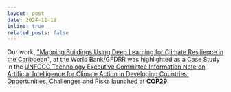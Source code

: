 ```yaml
---
layout: post
date: 2024-11-18
inline: true
related_posts: false
---
```


 Our work, <a href="https://blogs.worldbank.org/en/sustainablecities/can-ai-help-build-climate-resilience-caribbean-lets-look-housing">"Mapping Buildings Using Deep Learning for Climate Resilience in the Caribbean"</a>, at the World Bank/GFDRR was highlighted as a Case Study in the <a href="https://unfccc.int/ttclear/misc_/StaticFiles/gnwoerk_static/AI4climateaction/28da5d97d7824d16b7f68a225c0e3493/a4553e8f70f74be3bc37c929b73d9974.pdf">UNFCCC Technology Executive Committee Information Note on Artificial Intelligence for Climate Action in Developing Countries: Opportunities, Challenges and Risks</a> launched at <b>COP29</b>.

